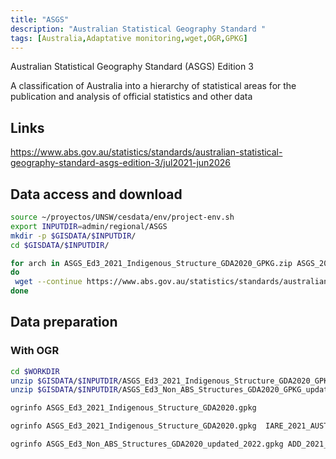 ```yaml
---
title: "ASGS"
description: "Australian Statistical Geography Standard "
tags: [Australia,Adaptative monitoring,wget,OGR,GPKG]
---
```


Australian Statistical Geography Standard (ASGS) Edition 3

A classification of Australia into a hierarchy of statistical areas for the publication and analysis of official statistics and other data

## Links

https://www.abs.gov.au/statistics/standards/australian-statistical-geography-standard-asgs-edition-3/jul2021-jun2026

## Data access and download

```sh
source ~/proyectos/UNSW/cesdata/env/project-env.sh
export INPUTDIR=admin/regional/ASGS
mkdir -p $GISDATA/$INPUTDIR/
cd $GISDATA/$INPUTDIR/

for arch in ASGS_Ed3_2021_Indigenous_Structure_GDA2020_GPKG.zip ASGS_2021_MAIN_STRUCTURE_GPKG_GDA2020.zip ASGS_Ed3_Non_ABS_Structures_GDA2020_GPKG_updated_2022.zip ASGS_2021_SUA_UCL_SOS_SOSR_GPKG_GDA2020.zip ASGS_Ed3_2021_RA_GPKG_GDA2020.zip
do
 wget --continue https://www.abs.gov.au/statistics/standards/australian-statistical-geography-standard-asgs-edition-3/jul2021-jun2026/access-and-downloads/digital-boundary-files/${arch}
done
```


## Data preparation

### With OGR

```sh
cd $WORKDIR
unzip $GISDATA/$INPUTDIR/ASGS_Ed3_2021_Indigenous_Structure_GDA2020_GPKG.zip
unzip $GISDATA/$INPUTDIR/ASGS_Ed3_Non_ABS_Structures_GDA2020_GPKG_updated_2022.zip 

ogrinfo ASGS_Ed3_2021_Indigenous_Structure_GDA2020.gpkg 

ogrinfo ASGS_Ed3_2021_Indigenous_Structure_GDA2020.gpkg  IARE_2021_AUST_GDA2020 -geom=no -where "IREG_NAME_2021 = 'Riverina - Orange'"

ogrinfo ASGS_Ed3_Non_ABS_Structures_GDA2020_updated_2022.gpkg ADD_2021_AUST_GDA2020 -geom=no | less
```